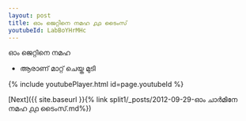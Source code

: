 ```yaml
---
layout: post
title: ഓം ജെറ്റിനെ നമഹ ൧൧ ടൈംസ്
youtubeId: LabBoYHrMHc
---
```

 
 
 ഓം ജെറ്റിനെ നമഹ 
 
 -  ആരാണ് മാറ്റ് ചെയ്ത മുടി 
 
  
 
  
 
 
 
 
 
 


{% include youtubePlayer.html id=page.youtubeId %}
 
[Next]({{ site.baseurl }}{% link  split1/_posts/2012-09-29-ഓം ചാർമിനേ നമഹ ൧൧ ടൈംസ്.md%})
 
